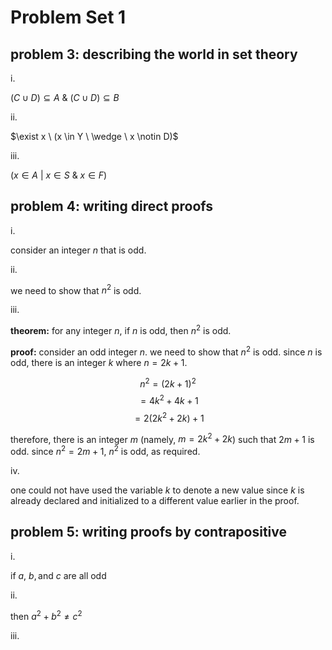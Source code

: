 # Problem Set 1

## problem 3: describing the world in set theory

i.

$(C \cup D) \subseteq A \ \& \ (C \cup D) \subseteq B$

ii.

$\exist x \ (x \in Y \ \wedge \  x \notin D)$

iii.

$(x \in A \ | \ x \in S \ \& \  x \in F)$

## problem 4: writing direct proofs

i.

consider an integer $n$ that is odd.

ii.

we need to show that $n^2$ is odd.

iii.

**theorem:**
for any integer $n$, if $n$ is odd, then $n^2$ is odd.

**proof:**
consider an odd integer $n$. we need to show that $n^2$ is odd. since $n$ is odd, there is an integer $k$ where $n = 2k + 1$.

$$n^2 = (2k + 1)^2$$
$$= 4k^2 + 4k + 1$$
$$= 2(2k^2 + 2k) + 1$$

therefore, there is an integer $m$ (namely, $m = 2k^2 + 2k$) such that $2m + 1$ is odd. since $n^2 = 2m + 1$, $n^2$ is odd, as required.

iv.

one could not have used the variable $k$ to denote a new value since $k$ is already declared and initialized to a different value earlier in the proof.

## problem 5: writing proofs by contrapositive

i.

if $a, \ b, \text{and } c$ are all odd

ii.

 then $a^2 + b^2 \neq c^2$

iii.


